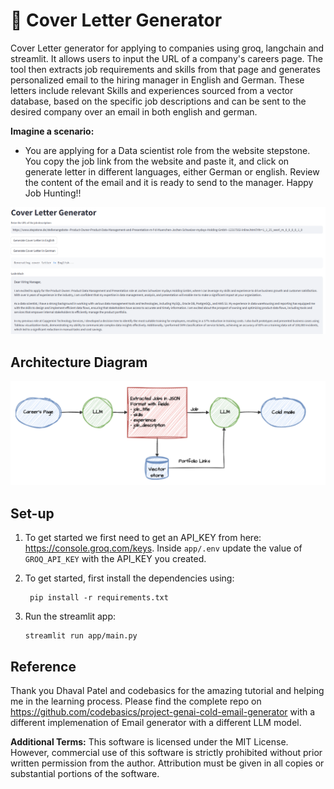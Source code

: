 # 📧 Cover Letter  Generator
Cover Letter generator for applying to companies using groq, langchain and streamlit. It allows users to input the URL of a company's careers page. The tool then extracts job requirements and skills from that page and generates personalized email to the hiring manager in English and German. These letters include relevant Skills and experiences sourced from a vector database, based on the specific job descriptions and can be sent to the desired company over an email in both english and german. 

**Imagine a scenario:**

- You are applying for a Data scientist role from the website stepstone. You copy the job link from the website and paste it, and click on generate letter in different languages, either German or english. Review the content of the email and it is ready to send to the manager. Happy Job Hunting!!

![img.png](imgs/screenshot.png)

## Architecture Diagram
![img.png](imgs/architecture.png)

## Set-up
1. To get started we first need to get an API_KEY from here: https://console.groq.com/keys. Inside `app/.env` update the value of `GROQ_API_KEY` with the API_KEY you created. 


2. To get started, first install the dependencies using:
    ```commandline
     pip install -r requirements.txt
    ```
   
3. Run the streamlit app:
   ```commandline
   streamlit run app/main.py
   ```
   
## Reference
Thank you Dhaval Patel and codebasics for the amazing tutorial and helping me in the learning process. 
Please find the complete repo on https://github.com/codebasics/project-genai-cold-email-generator
with a different implemenation of Email generator with a different LLM model. 

**Additional Terms:**
This software is licensed under the MIT License. However, commercial use of this software is strictly prohibited without prior written permission from the author. Attribution must be given in all copies or substantial portions of the software.